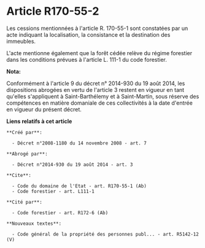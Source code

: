 # Article R170-55-2

Les cessions mentionnées à l'article R. 170-55-1 sont constatées par un acte indiquant la localisation, la consistance et la
destination des immeubles.

L'acte mentionne également que la forêt cédée relève du régime forestier dans les conditions prévues à l'article L. 111-1 du
code forestier.

**Nota:**

Conformément à l'article 9 du décret n° 2014-930 du 19 août 2014, les dispositions abrogées en vertu de l'article 3 restent
en vigueur en tant qu'elles s'appliquent à Saint-Barthélemy et à Saint-Martin, sous réserve des compétences en matière
domaniale de ces collectivités à la date d'entrée en vigueur du présent décret.

**Liens relatifs à cet article**

	**Créé par**:

	  - Décret n°2008-1180 du 14 novembre 2008 - art. 7

	**Abrogé par**:

	  - Décret n°2014-930 du 19 août 2014 - art. 3

	**Cite**:

	  - Code du domaine de l'Etat - art. R170-55-1 (Ab)
	  - Code forestier - art. L111-1

	**Cité par**:

	  - Code forestier - art. R172-6 (Ab)

	**Nouveaux textes**:

	  - Code général de la propriété des personnes publ... - art. R5142-12 (V)
